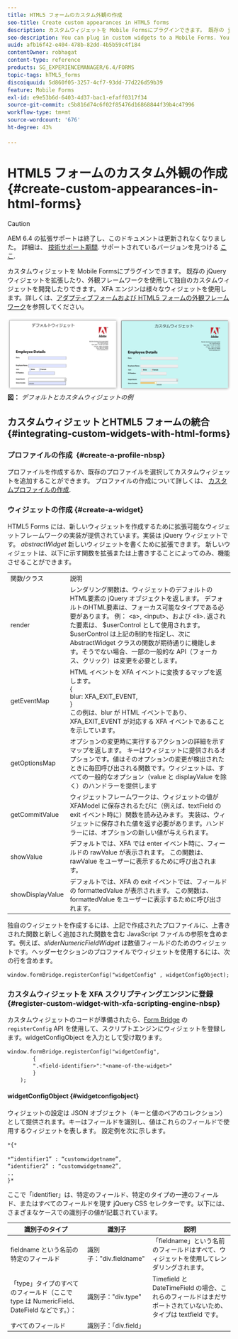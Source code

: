 ```yaml
---
title: HTML5 フォームのカスタム外観の作成
seo-title: Create custom appearances in HTML5 forms
description: カスタムウィジェットを Mobile Formsにプラグインできます。 既存の jQuery ウィジェットを拡張したり、独自のカスタムウィジェットを開発したりできます。
seo-description: You can plug in custom widgets to a Mobile Forms. You can extend existing jQuery Widgets or develop your own custom widgets.
uuid: afb16f42-e404-478b-82dd-4b5b59c4f184
contentOwner: robhagat
content-type: reference
products: SG_EXPERIENCEMANAGER/6.4/FORMS
topic-tags: hTML5_forms
discoiquuid: 5d860f05-3257-4cf7-93dd-77d226d59b39
feature: Mobile Forms
exl-id: e9e53b6d-6403-4d37-bac1-efaff0317f34
source-git-commit: c5b816d74c6f02f85476d16868844f39b4c47996
workflow-type: tm+mt
source-wordcount: '676'
ht-degree: 43%

---
```


# HTML5 フォームのカスタム外観の作成 {#create-custom-appearances-in-html-forms}

>[!CAUTION]
>
>AEM 6.4 の拡張サポートは終了し、このドキュメントは更新されなくなりました。 詳細は、 [技術サポート期間](https://helpx.adobe.com/jp/support/programs/eol-matrix.html). サポートされているバージョンを見つける [ここ](https://experienceleague.adobe.com/docs/?lang=ja).

カスタムウィジェットを Mobile Formsにプラグインできます。 既存の jQuery ウィジェットを拡張したり、外観フレームワークを使用して独自のカスタムウィジェットを開発したりできます。 XFA エンジンは様々なウィジェットを使用します。詳しくは、[アダプティブフォームおよび HTML5 フォームの外観フレームワーク](/help/forms/using/introduction-widgets.md)を参照してください。

![デフォルトおよびカスタムウェジェットの例](assets/custom-widgets.jpg)
**図：** *デフォルトとカスタムウィジェットの例*

## カスタムウィジェットとHTML5 フォームの統合 {#integrating-custom-widgets-with-html-forms}

### プロファイルの作成  {#create-a-profile-nbsp}

プロファイルを作成するか、既存のプロファイルを選択してカスタムウィジェットを追加することができます。 プロファイルの作成について詳しくは、 [カスタムプロファイルの作成](/help/forms/using/custom-profile.md).

### ウィジェットの作成 {#create-a-widget}

HTML5 Forms には、新しいウィジェットを作成するために拡張可能なウィジェットフレームワークの実装が提供されています。実装は jQuery ウィジェットです。 *abstractWidget* 新しいウィジェットを書くために拡張できます。 新しいウィジェットは、以下に示す関数を拡張または上書きすることによってのみ、機能させることができます。

<table> 
 <tbody> 
  <tr> 
   <td>関数/クラス</td> 
   <td>説明</td> 
  </tr> 
  <tr> 
   <td>render</td> 
   <td>レンダリング関数は、ウィジェットのデフォルトのHTML要素の jQuery オブジェクトを返します。 デフォルトのHTML要素は、フォーカス可能なタイプである必要があります。 例： &lt;a&gt;, &lt;input&gt;、および &lt;li&gt;. 返された要素は、 $userControl として使用されます。 $userControl は上記の制約を指定し、次に AbstractWidget クラスの関数が期待通りに機能します。そうでない場合、一部の一般的な API（フォーカス、クリック）は変更を必要とします。 </td> 
  </tr> 
  <tr> 
   <td>getEventMap</td> 
   <td>HTML イベントを XFA イベントに変換するマップを返します。<br /> {<br /> blur: XFA_EXIT_EVENT,<br /> }<br /> この例は、blur が HTML イベントであり、XFA_EXIT_EVENT が対応する XFA イベントであることを示しています。 </td> 
  </tr> 
  <tr> 
   <td>getOptionsMap</td> 
   <td>オプションの変更時に実行するアクションの詳細を示すマップを返します。 キーはウィジェットに提供されるオプションです。値はそのオプションの変更が検出されたときに毎回呼び出される関数です。ウィジェットは、すべての一般的なオプション（value と displayValue を除く）のハンドラーを提供します</td> 
  </tr> 
  <tr> 
   <td>getCommitValue</td> 
   <td>ウィジェットフレームワークは、ウィジェットの値が XFAModel に保存されるたびに（例えば、textField の exit イベント時に）関数を読み込みます。 実装は、ウィジェットに保存された値を返す必要があります。ハンドラーには、オプションの新しい値が与えられます。</td> 
  </tr> 
  <tr> 
   <td>showValue</td> 
   <td>デフォルトでは、XFA では enter イベント時に、フィールドの rawValue が表示されます。 この関数は、rawValue をユーザーに表示するために呼び出されます。 </td> 
  </tr> 
  <tr> 
   <td>showDisplayValue</td> 
   <td>デフォルトでは、XFA の exit イベントでは、フィールドの formattedValue が表示されます。 この関数は、formattedValue をユーザーに表示するために呼び出されます。 </td> 
  </tr> 
 </tbody> 
</table>

独自のウィジェットを作成するには、上記で作成されたプロファイルに、上書きされた関数と新しく追加された関数を含む JavaScript ファイルの参照を含めます。例えば、*sliderNumericFieldWidget* は数値フィールドのためのウィジェットです。ヘッダーセクションのプロファイルでウィジェットを使用するには、次の行を含めます。

```
window.formBridge.registerConfig("widgetConfig" , widgetConfigObject);
```

### カスタムウィジェットを XFA スクリプティングエンジンに登録  {#register-custom-widget-with-xfa-scripting-engine-nbsp}

カスタムウィジェットのコードが準備されたら、[Form Bridge](/help/forms/using/form-bridge-apis.md) の `registerConfig` API を使用して、スクリプトエンジンにウィジェットを登録します。widgetConfigObject を入力として受け取ります。

```
window.formBridge.registerConfig("widgetConfig",
        {
        ".<field-identifier>":"<name-of-the-widget>"
        }
    );
```

#### widgetConfigObject {#widgetconfigobject}

ウィジェットの設定は JSON オブジェクト（キーと値のペアのコレクション）として提供されます。キーはフィールドを識別し、値はこれらのフィールドで使用するウィジェットを表します。 設定例を次に示します。

```
*{*

*“identifier1” : “customwidgetname”,  
“identifier2” : “customwidgetname2”,  
..  
}*
```

ここで「identifier」は、特定のフィールド、特定のタイプの一連のフィールド、またはすべてのフィールドを現す jQuery CSS セレクターです。以下には、さまざまなケースでの識別子の値が記載されています。

| 識別子のタイプ | 識別子 | 説明 |
|---|---|---|
| fieldname という名前の特定のフィールド | 識別子：&quot;div.fieldname&quot; | 「fieldname」という名前のフィールドはすべて、ウィジェットを使用してレンダリングされます。 |
| 「type」タイプのすべてのフィールド（ここで type は NumericField、DateField などです。）： | 識別子：&quot;div.type&quot; | Timefield と DateTimeField の場合、これらのフィールドはまだサポートされていないため、タイプは textfield です。 |
| すべてのフィールド | 識別子：「div.field」 |  |
